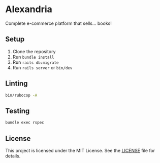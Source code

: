 # Alexandria

Complete e-commerce platform that sells… books!

## Setup

1. Clone the repository
2. Run `bundle install`
3. Run `rails db:migrate`
4. Run `rails server` or `bin/dev`

## Linting

```bash
bin/rubocop -A
```

## Testing

```bash
bundle exec rspec
```

## License

This project is licensed under the MIT License. See the [LICENSE](LICENSE) file for details.
